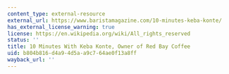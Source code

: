 ```yaml
---
content_type: external-resource
external_url: https://www.baristamagazine.com/10-minutes-keba-konte/
has_external_license_warning: true
license: https://en.wikipedia.org/wiki/All_rights_reserved
status: ''
title: 10 Minutes With Keba Konte, Owner of Red Bay Coffee
uid: b804b816-d4a9-4d5a-a9c7-64ae0f13a8ff
wayback_url: ''
---
```

